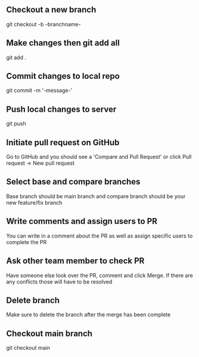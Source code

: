 ## Checkout a new branch
git checkout -b -branchname-

## Make changes then git add all
git add .

## Commit changes to local repo
git commit -m '-message-'

## Push local changes to server
git push

## Initiate pull request on GitHub
Go to GitHub and you should see a 'Compare and Pull Request' or click Pull request -> New pull request

## Select base and compare branches
Base branch should be main branch and compare branch should be your new feature/fix branch

## Write comments and assign users to PR
You can write in a comment about the PR as well as assign specific users to complete the PR

## Ask other team member to check PR
Have someone else look over the PR, comment and click Merge. If there are any conflicts those will have to be resolved

## Delete branch
Make sure to delete the branch after the merge has been complete

## Checkout main branch
git checkout main